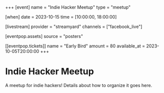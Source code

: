 +++
[event]
name = "Indie Hacker Meetup"
type = "meetup"

[when]
date = 2023-10-15
time = [10:00:00, 18:00:00]

[livestream]
provider = "streamyard"
channels = ["facebook_live"]

[eventpop.assets]
source = "posters"

[[eventpop.tickets]]
name = "Early Bird"
amount = 80
available_at = 2023-10-05T20:00:00
+++

# Indie Hacker Meetup

A meetup for indie hackers!
Details about how to organize it goes here.

